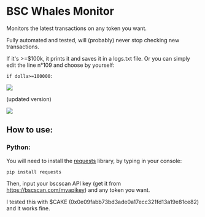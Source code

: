 # BSC Whales Monitor
Monitors the latest transactions on any token you want.

Fully automated and tested, will (probably) never stop checking new transactions.

If it's >=$100k, it prints it and saves it in a logs.txt file. Or you can simply edit the line n°109 and choose by yourself:

`if dolla>=100000:`

![](https://i.imgur.com/Pt0LK0V.gif)

(updated version)

![](https://i.imgur.com/M7aKmHL.gif)

## How to use:

### **Python**:
You will need to install the [requests](https://pypi.org/project/requests/ "requests") library, by typing in your console:

`pip install requests`

Then, input your bscscan API key (get it from https://bscscan.com/myapikey) and any token you want. 

I tested this with $CAKE (0x0e09fabb73bd3ade0a17ecc321fd13a19e81ce82) and it works fine.
